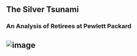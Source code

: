 ## The Silver Tsunami 
### An Analysis of Retirees at Pewlett Packard


## ![image](https://user-images.githubusercontent.com/87907584/136784265-83d2fc9d-dbbe-4cea-ab65-405984fddb5b.png)
